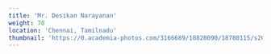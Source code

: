 ```yaml
---
title: 'Mr. Desikan Narayanan'
weight: 78
location: 'Chennai, Tamilnadu'
thumbnail: 'https://0.academia-photos.com/3166689/18820090/18780115/s200_k.kalyanasundaram.jpg'
---
```

